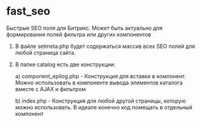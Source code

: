 # fast_seo
Быстрые SEO поля для Битрикс. Может быть актуально для формирования полей фильтра или других компонентов

1) В файле setmeta.php будет содержаться массив всех SEO полей для любой страница сайта.
2) В папке catalog есть две конструкции:


   a) component_epilog.php - Конструкция для вставки в компонент. Можно использовать в компоненте вывода элементов каталога вместе с  AJAX и фильтром

   b) index.php - Конструкция для любой другой страницы, которую можно использовать. В идеале конечно код помещать в отдельный компонент

